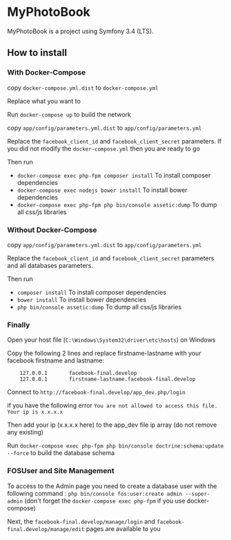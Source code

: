 MyPhotoBook
=========

MyPhotoBook is a project using Symfony 3.4 (LTS).

## How to install

### With Docker-Compose

copy ``docker-compose.yml.dist`` to ``docker-compose.yml``

Replace what you want to

Run ``docker-compose up`` to build the network

copy ``app/config/parameters.yml.dist`` to ``app/config/parameters.yml``

Replace the ``facebook_client_id`` and ``facebook_client_secret`` parameters.
If you did not modify the ``docker-compose.yml`` then you are ready to go

Then run 

* ``docker-compose exec php-fpm composer install`` To install composer dependencies
* ``docker-compose exec nodejs bower install`` To install bower dependencies
* ``docker-compose exec php-fpm php bin/console assetic:dump`` To dump all css/js libraries


### Without Docker-Compose

copy ``app/config/parameters.yml.dist`` to ``app/config/parameters.yml``

Replace the ``facebook_client_id`` and ``facebook_client_secret`` parameters and all databases parameters.

Then run 

* ``composer install`` To install composer dependencies
* ``bower install`` To install bower dependencies
* ``php bin/console assetic:dump`` To dump all css/js libraries


### Finally

Open your host file (`C:\Windows\System32\driver\etc\hosts`) on Windows

Copy the following 2 lines and replace firstname-lastname with your facebook firstname and lastname:
```
	127.0.0.1		facebook-final.develop
	127.0.0.1		firstname-lastname.facebook-final.develop
```

Connect to ``http://facebook-final.develop/app_dev.php/login``

if you have the following error ``You are not allowed to access this file. Your ip is x.x.x.x``

Then add your ip (x.x.x.x here) to the app_dev file ip array (do not remove any existing)

Run ``docker-compose exec php-fpm php bin/console doctrine:schema:update --force`` to build the database schema

### FOSUser and Site Management 

To access to the Admin page you need to create a database user with the following command :
``php bin/console fos:user:create admin --super-admin`` (don't forget the `docker-compose exec php-fpm` if you use docker-compose)

Next, the ``facebook-final.develop/manage/login`` and ``facebook-final.develop/manage/edit`` pages are available to you 
